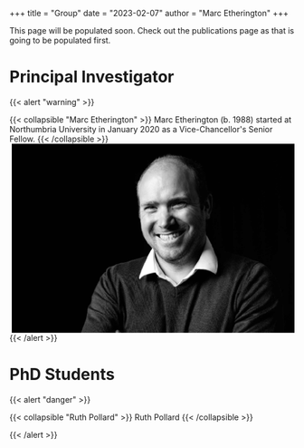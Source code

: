 +++
title = "Group"
date = "2023-02-07"
author = "Marc Etherington"
+++


This page will be populated soon. Check out the publications page as that is going to be populated first.

# Principal Investigator

{{< alert "warning" >}}

{{< collapsible "Marc Etherington" >}}
Marc Etherington (b. 1988) started at Northumbria University in January 2020 as a Vice-Chancellor's Senior Fellow.
<img src="https://github.com/marc-k-etherington/marc-k-etherington.github.io/blob/main/content/images/group/TOT_Marc.jpg?raw=true" alt="Marc" width="500" height="auto" style="float:right">
{{< /collapsible >}}


{{< /alert >}}

     


# PhD Students

{{< alert "danger" >}}

{{< collapsible "Ruth Pollard" >}}
Ruth Pollard
{{< /collapsible >}}


{{< /alert >}}
